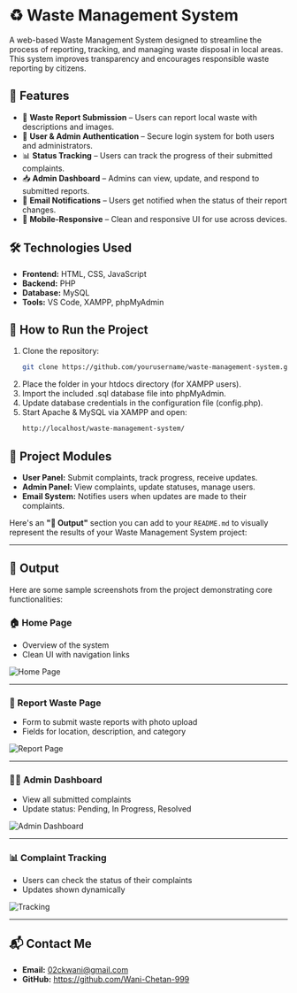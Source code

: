 # ♻️ Waste Management System

A web-based Waste Management System designed to streamline the process of reporting, tracking, and managing waste disposal in local areas. This system improves transparency and encourages responsible waste reporting by citizens.

## 🌟 Features

- 📝 **Waste Report Submission** – Users can report local waste with descriptions and images.
- 🔐 **User & Admin Authentication** – Secure login system for both users and administrators.
- 📊 **Status Tracking** – Users can track the progress of their submitted complaints.
- 📥 **Admin Dashboard** – Admins can view, update, and respond to submitted reports.
- 📧 **Email Notifications** – Users get notified when the status of their report changes.
- 📱 **Mobile-Responsive** – Clean and responsive UI for use across devices.

## 🛠️ Technologies Used

- **Frontend:** HTML, CSS, JavaScript  
- **Backend:** PHP  
- **Database:** MySQL  
- **Tools:** VS Code, XAMPP, phpMyAdmin

## 🚀 How to Run the Project

1. Clone the repository:
   ```bash
   git clone https://github.com/yourusername/waste-management-system.git
2. Place the folder in your htdocs directory (for XAMPP users).
3. Import the included .sql database file into phpMyAdmin.
4. Update database credentials in the configuration file (config.php).
5. Start Apache & MySQL via XAMPP and open:
    ```bash
    http://localhost/waste-management-system/

## 📂 Project Modules
- **User Panel:** Submit complaints, track progress, receive updates.
- **Admin Panel:** View complaints, update statuses, manage users.
- **Email System:** Notifies users when updates are made to their complaints.



Here's an **"📸 Output"** section you can add to your `README.md` to visually represent the results of your Waste Management System project:

---

## 📸 Output

Here are some sample screenshots from the project demonstrating core functionalities:

### 🏠 Home Page

* Overview of the system
* Clean UI with navigation links

![Home Page](https://github.com/Wani-Chetan-999/WMS/blob/main/assets/img/main.png)

---

### 📝 Report Waste Page

* Form to submit waste reports with photo upload
* Fields for location, description, and category

![Report Page](https://github.com/Wani-Chetan-999/WMS/blob/main/assets/img/Home.png)

---

### 👨‍💼 Admin Dashboard

* View all submitted complaints
* Update status: Pending, In Progress, Resolved

![Admin Dashboard](https://github.com/Wani-Chetan-999/WMS/blob/main/assets/img/status_admin.png)

---

### 📊 Complaint Tracking

* Users can check the status of their complaints
* Updates shown dynamically

![Tracking](https://github.com/Wani-Chetan-999/WMS/blob/main/assets/img/Preview-Complain.png)

---

## 📬 Contact Me
- **Email:** 02ckwani@gmail.com
- **GitHub:**  https://github.com/Wani-Chetan-999


